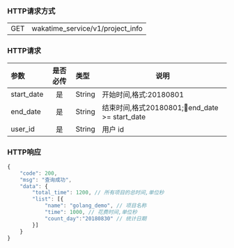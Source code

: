 <!-- ## 1. 获取某个时间段内项目耗时(wakatime_service/v1/projects_info/get) -->

### HTTP请求方式

<table>
    <tr>
        <td>GET </td>
        <td>wakatime_service/v1/project_info</td>
    </tr>
</table>

### HTTP请求

| 参数       | 是否必传 | 类型   | 说明                                          |
| :--------- | :------: | :----- | --------------------------------------------- |
| start_date | 是       | String | 开始时间,格式:20180801                        |
| end_date   | 是       | String | 结束时间,格式20180801;end_date >= start_date |
| user_id    | 是       | String | 用户 id                                       |

### HTTP响应

``` js
{
    "code": 200,
    "msg": "查询成功",
    "data": {
        "total_time": 1200, // 所有项目的总时间,单位秒
        "list": [{
            "name": "golang_demo", // 项目名称
            "time": 1000, // 花费时间,单位秒
            "count_day":"20180830" // 统计日期
        }]
    }
}
```